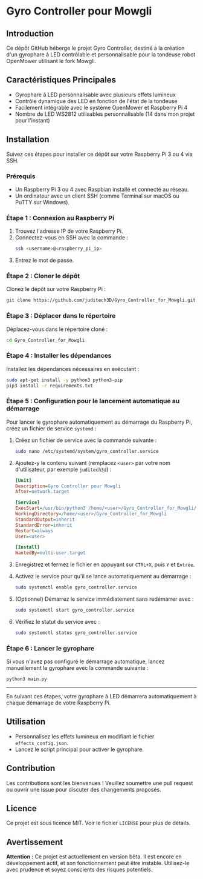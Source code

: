 # Gyro Controller pour Mowgli

## Introduction
Ce dépôt GitHub héberge le projet Gyro Controller, destiné à la création d'un gyrophare à LED contrôlable et personnalisable pour la tondeuse robot OpenMower utilisant le fork Mowgli.

## Caractéristiques Principales
- Gyrophare à LED personnalisable avec plusieurs effets lumineux
- Contrôle dynamique des LED en fonction de l'état de la tondeuse
- Facilement intégrable avec le système OpenMower et Raspberry Pi 4
- Nombre de LED WS2812 utilisables personnalisable (14 dans mon projet pour l'instant)

## Installation
Suivez ces étapes pour installer ce dépôt sur votre Raspberry Pi 3 ou 4 via SSH.

### Prérequis
- Un Raspberry Pi 3 ou 4 avec Raspbian installé et connecté au réseau.
- Un ordinateur avec un client SSH (comme Terminal sur macOS ou PuTTY sur Windows).

### Étape 1 : Connexion au Raspberry Pi
1. Trouvez l'adresse IP de votre Raspberry Pi.
2. Connectez-vous en SSH avec la commande :
   ```bash
   ssh <username>@<raspberry_pi_ip>
   ```
3. Entrez le mot de passe.

### Étape 2 : Cloner le dépôt
Clonez le dépôt sur votre Raspberry Pi :
```bash
git clone https://github.com/juditech3D/Gyro_Controller_for_Mowgli.git
```

### Étape 3 : Déplacer dans le répertoire
Déplacez-vous dans le répertoire cloné :
```bash
cd Gyro_Controller_for_Mowgli
```

### Étape 4 : Installer les dépendances
Installez les dépendances nécessaires en exécutant :
```bash
sudo apt-get install -y python3 python3-pip
pip3 install -r requirements.txt
```

### Étape 5 : Configuration pour le lancement automatique au démarrage
Pour lancer le gyrophare automatiquement au démarrage du Raspberry Pi, créez un fichier de service `systemd` :

1. Créez un fichier de service avec la commande suivante :
   ```bash
   sudo nano /etc/systemd/system/gyro_controller.service
   ```

2. Ajoutez-y le contenu suivant (remplacez `<user>` par votre nom d'utilisateur, par exemple `juditech3d`) :
   ```ini
   [Unit]
   Description=Gyro Controller pour Mowgli
   After=network.target

   [Service]
   ExecStart=/usr/bin/python3 /home/<user>/Gyro_Controller_for_Mowgli/main.py
   WorkingDirectory=/home/<user>/Gyro_Controller_for_Mowgli
   StandardOutput=inherit
   StandardError=inherit
   Restart=always
   User=<user>

   [Install]
   WantedBy=multi-user.target
   ```

3. Enregistrez et fermez le fichier en appuyant sur `CTRL+X`, puis `Y` et `Entrée`.

4. Activez le service pour qu'il se lance automatiquement au démarrage :
   ```bash
   sudo systemctl enable gyro_controller.service
   ```

5. (Optionnel) Démarrez le service immédiatement sans redémarrer avec :
   ```bash
   sudo systemctl start gyro_controller.service
   ```

6. Vérifiez le statut du service avec :
   ```bash
   sudo systemctl status gyro_controller.service
   ```

### Étape 6 : Lancer le gyrophare
Si vous n'avez pas configuré le démarrage automatique, lancez manuellement le gyrophare avec la commande suivante :
```bash
python3 main.py
```

---

En suivant ces étapes, votre gyrophare à LED démarrera automatiquement à chaque démarrage de votre Raspberry Pi.


## Utilisation
- Personnalisez les effets lumineux en modifiant le fichier `effects_config.json`.
- Lancez le script principal pour activer le gyrophare.

## Contribution
Les contributions sont les bienvenues ! Veuillez soumettre une pull request ou ouvrir une issue pour discuter des changements proposés.

## Licence
Ce projet est sous licence MIT. Voir le fichier `LICENSE` pour plus de détails.

## Avertissement
**Attention :** Ce projet est actuellement en version bêta. Il est encore en développement actif, et son fonctionnement peut être instable. Utilisez-le avec prudence et soyez conscients des risques potentiels.

